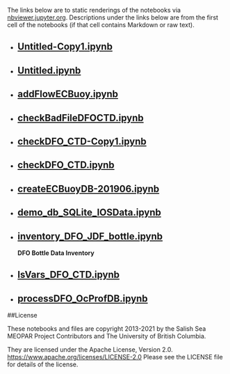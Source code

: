 The links below are to static renderings of the notebooks via
[nbviewer.jupyter.org](https://nbviewer.jupyter.org/).
Descriptions under the links below are from the first cell of the notebooks
(if that cell contains Markdown or raw text).

* ## [Untitled-Copy1.ipynb](https://nbviewer.jupyter.org/github/SalishSeaCast/analysis-elise-2/blob/master/notebooks/databases/Untitled-Copy1.ipynb)  
    
* ## [Untitled.ipynb](https://nbviewer.jupyter.org/github/SalishSeaCast/analysis-elise-2/blob/master/notebooks/databases/Untitled.ipynb)  
    
* ## [addFlowECBuoy.ipynb](https://nbviewer.jupyter.org/github/SalishSeaCast/analysis-elise-2/blob/master/notebooks/databases/addFlowECBuoy.ipynb)  
    
* ## [checkBadFileDFOCTD.ipynb](https://nbviewer.jupyter.org/github/SalishSeaCast/analysis-elise-2/blob/master/notebooks/databases/checkBadFileDFOCTD.ipynb)  
    
* ## [checkDFO_CTD-Copy1.ipynb](https://nbviewer.jupyter.org/github/SalishSeaCast/analysis-elise-2/blob/master/notebooks/databases/checkDFO_CTD-Copy1.ipynb)  
    
* ## [checkDFO_CTD.ipynb](https://nbviewer.jupyter.org/github/SalishSeaCast/analysis-elise-2/blob/master/notebooks/databases/checkDFO_CTD.ipynb)  
    
* ## [createECBuoyDB-201906.ipynb](https://nbviewer.jupyter.org/github/SalishSeaCast/analysis-elise-2/blob/master/notebooks/databases/createECBuoyDB-201906.ipynb)  
    
* ## [demo_db_SQLite_IOSData.ipynb](https://nbviewer.jupyter.org/github/SalishSeaCast/analysis-elise-2/blob/master/notebooks/databases/demo_db_SQLite_IOSData.ipynb)  
    
* ## [inventory_DFO_JDF_bottle.ipynb](https://nbviewer.jupyter.org/github/SalishSeaCast/analysis-elise-2/blob/master/notebooks/databases/inventory_DFO_JDF_bottle.ipynb)  
    
    **DFO Bottle Data Inventory**

* ## [lsVars_DFO_CTD.ipynb](https://nbviewer.jupyter.org/github/SalishSeaCast/analysis-elise-2/blob/master/notebooks/databases/lsVars_DFO_CTD.ipynb)  
    
* ## [processDFO_OcProfDB.ipynb](https://nbviewer.jupyter.org/github/SalishSeaCast/analysis-elise-2/blob/master/notebooks/databases/processDFO_OcProfDB.ipynb)  
    

##License

These notebooks and files are copyright 2013-2021
by the Salish Sea MEOPAR Project Contributors
and The University of British Columbia.

They are licensed under the Apache License, Version 2.0.
https://www.apache.org/licenses/LICENSE-2.0
Please see the LICENSE file for details of the license.
